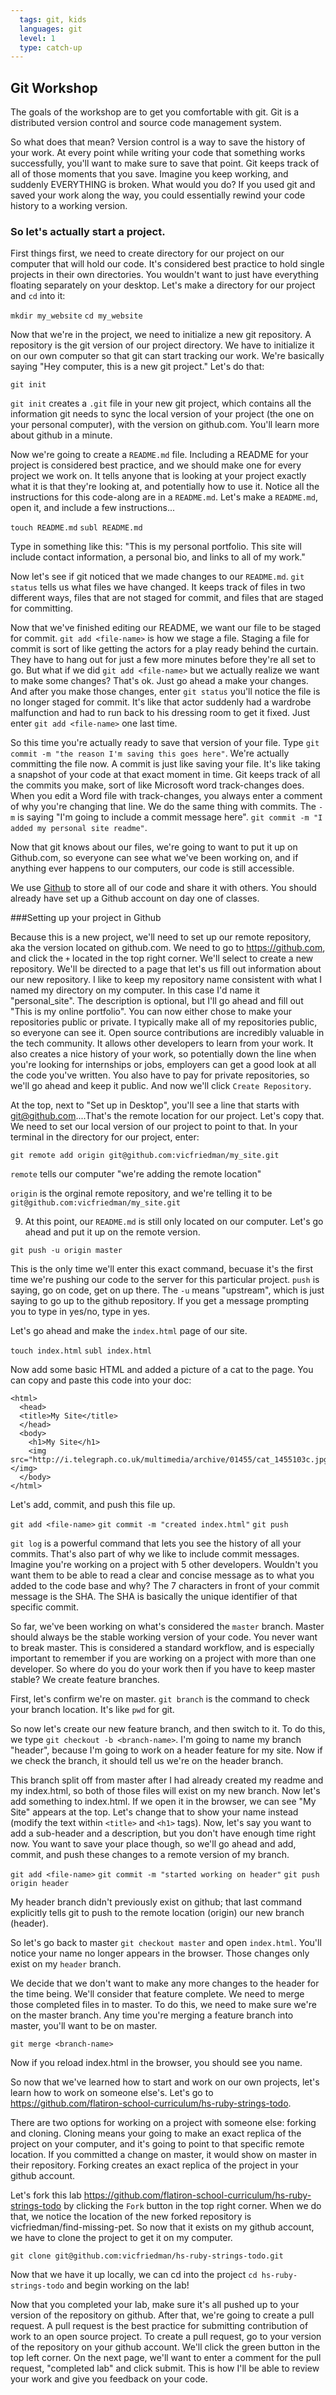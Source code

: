 ```yaml
---
  tags: git, kids 
  languages: git
  level: 1
  type: catch-up
---
```


## Git Workshop

The goals of the workshop are to get you comfortable with git. Git is a distributed version control and source code management system. 

So what does that mean? Version control is a way to save the history of your work. At every point while writing your code that something works successfully, you'll want to make sure to save that point. Git keeps track of all of those moments that you save. Imagine you keep working, and suddenly EVERYTHING is broken. What would you do? If you used git and saved your work along the way, you could essentially rewind your code history to a working version.

### So let's actually start a project.

First things first, we need to create directory for our project on our computer that will hold our code. It's considered best practice to hold single projects in their own directories. You wouldn't want to just have everything floating separately on your desktop. Let's make a directory for our project and `cd` into it:

`mkdir my_website`
`cd my_website`

Now that we're in the project, we need to initialize a new git repository. A repository is the git version of our project directory. We have to initialize it on our own computer so that git can start tracking our work. We're basically saying "Hey computer, this is a new git project." Let's do that:

`git init` 

`git init` creates a `.git` file in your new git project, which contains all the information git needs to sync the local version of your project (the one on your personal computer), with the version on github.com. You'll learn more about github in a minute.

Now we're going to create a `README.md` file. Including a README for your project is considered best practice, and we should make one for every project we work on. It tells anyone that is looking at your project exactly what it is that they're looking at, and potentially how to use it. Notice all the instructions for this code-along are in a `README.md`. Let's make a `README.md`, open it, and include a few instructions...

`touch README.md`
`subl README.md` 

Type in something like this: "This is my personal portfolio. This site will include contact information, a personal bio, and links to all of my work."

Now let's see if git noticed that we made changes to our `README.md`. `git status` tells us what files we have changed. It keeps track of files in two different ways, files that are not staged for commit, and files that are staged for committing.

Now that we've finished editing our README, we want our file to be staged for commit. `git add <file-name>` is how we stage a file. Staging a file for commit is sort of like getting the actors for a play ready behind the curtain. They have to hang out for just a few more minutes before they're all set to go. But what if we did `git add <file-name>` but we actually realize we want to make some changes? That's ok. Just go ahead a make your changes. And after you make those changes, enter `git status` you'll notice the file is no longer staged for commit. It's like that actor suddenly had a wardrobe malfunction and had to run back to his dressing room to get it fixed. Just enter `git add <file-name>` one last time. 

So this time you're actually ready to save that version of your file. Type `git commit -m "the reason I'm saving this goes here"`. We're actually committing the file now. A commit is just like saving your file. It's like taking a snapshot of your code at that exact moment in time. Git keeps track of all the commits you make, sort of like Microsoft word track-changes does. When you edit a Word file with track-changes, you always enter a comment of why you're changing that line. We do the same thing with commits. The `-m` is saying "I'm going to include a commit message here". 
`git commit -m "I added my personal site readme"`.

Now that git knows about our files, we're going to want to put it up on Github.com, so everyone can see what we've been working on, and if anything ever happens to our computers, our code is still accessible. 

We use [Github](https://github.com/) to store all of our code and share it with others. You should already have set up a Github account on day one of classes. 

###Setting up your project in Github

Because this is a new project, we'll need to set up our remote repository, aka the version located on github.com. We need to go to https://github.com, and click the `+` located in the top right corner. We'll select to create a new repository. We'll be directed to a page that let's us fill out information about our new repository. I like to keep my repository name consistent with what I named my directory on my computer. In this case I'd name it "personal_site". The description is optional, but I'll go ahead and fill out "This is my online portfolio". You can now either chose to make your repositories public or private. I typically make all of my repositories public, so everyone can see it. Open source contributions are incredibly valuable in the tech community. It allows other developers to learn from your work. It also creates a nice history of your work, so potentially down the line when you're looking for internships or jobs, employers can get a good look at all the code you've written. You also have to pay for private repositories, so we'll go ahead and keep it public. And now we'll click `Create Repository`.

At the top, next to "Set up in Desktop", you'll see a line that starts with git@github.com....That's the remote location for our project. Let's copy that. We need to set our local version of our project to point to that. In your terminal in the directory for our project, enter:

`git remote add origin git@github.com:vicfriedman/my_site.git`

`remote` tells our computer "we're adding the remote location"

`origin` is the orginal remote repository, and we're telling it to be `git@github.com:vicfriedman/my_site.git`

9. At this point, our `README.md` is still only located on our computer. Let's go ahead and put it up on the remote version. 

`git push -u origin master`

This is the only time we'll enter this exact command, becuase it's the first time we're pushing our code to the server for this particular project. `push` is saying, go on code, get on up there. The `-u` means "upstream", which is just saying to go up to the github repository. If you get a message prompting you to type in yes/no, type in yes.

Let's go ahead and make the `index.html` page of our site.

`touch index.html`
`subl index.html`

Now add some basic HTML and added a picture of a cat to the page. You can copy and paste this code into your doc:

```
<html>
  <head>
  <title>My Site</title>
  </head>
  <body>
    <h1>My Site</h1>
    <img src="http://i.telegraph.co.uk/multimedia/archive/01455/cat_1455103c.jpg"></img>
  </body>
</html>
```

Let's add, commit, and push this file up.

`git add <file-name>`
`git commit -m "created index.html"`
`git push`

`git log` is a powerful command that lets you see the history of all your commits. That's also part of why we like to include commit messages. Imagine you're working on a project with 5 other developers. Wouldn't you want them to be able to read a clear and concise message as to what you added to the code base and why? The 7 characters in front of your commit message is the SHA. The SHA is basically the unique identifier of that specific commit.

So far, we've been working on what's considered the `master` branch. Master should always be the stable working version of your code. You never want to break master. This is considered a standard workflow, and is especially important to remember if you are working on a project with more than one developer. So where do you do your work then if you have to keep master stable? We create feature branches. 

First, let's confirm we're on master. `git branch` is the command to check your branch location. It's like `pwd` for git.

So now let's create our new feature branch, and then switch to it. To do this, we type `git checkout -b <branch-name>`. I'm going to name my branch "header", because I'm going to work on a header feature for my site. Now if we check the branch, it should tell us we're on the header branch.

This branch split off from master after I had already created my readme and my index.html, so both of those files will exist on my new branch. Now let's add something to index.html. If we open it in the browser, we can see "My Site" appears at the top. Let's change that to show your name instead (modify the text within `<title>` and `<h1>` tags). Now, let's say you want to add a sub-header and a description, but you don't have enough time right now. You want to save your place though, so we'll go ahead and add, commit, and push these changes to a remote version of my branch.

`git add <file-name>`
`git commit -m "started working on header"`
`git push origin header`

My header branch didn't previously exist on github; that last command explicitly tells git to push to the remote location (origin) our new branch (header). 

So let's go back to master `git checkout master` and open `index.html`. You'll notice your name no longer appears in the browser. Those changes only exist on my `header` branch.

We decide that we don't want to make any more changes to the header for the time being. We'll consider that feature complete. We need to merge those completed files in to master. To do this, we need to make sure we're on the master branch. Any time you're merging a feature branch into master, you'll want to be on master. 

`git merge <branch-name>`

Now if you reload index.html in the browser, you should see you name.

So now that we've learned how to start and work on our own projects, let's learn how to work on someone else's. Let's go to https://github.com/flatiron-school-curriculum/hs-ruby-strings-todo. 

There are two options for working on a project with someone else: forking and cloning. Cloning means your going to make an exact replica of the project on your computer, and it's going to point to that specific remote location. If you committed a change on master, it would show on master in their repository. Forking creates an exact replica of the project in your github account.

Let's fork this lab https://github.com/flatiron-school-curriculum/hs-ruby-strings-todo by clicking the `Fork` button in the top right corner. When we do that, we notice the location of the new forked repository is vicfriedman/find-missing-pet. So now that it exists on my github account, we have to clone the project to get it on my computer.

`git clone git@github.com:vicfriedman/hs-ruby-strings-todo.git`

Now that we have it up locally, we can cd into the project `cd hs-ruby-strings-todo` and begin working on the lab!

<!-- After they complete the lab... -->

Now that you completed your lab, make sure it's all pushed up to your version of the repository on github. After that, we're going to create a pull request. A pull request is the best practice for submitting contribution of work to an open source project. To create a pull request, go to your version of the repository on your github account. We'll click the green button in the top left corner. On the next page, we'll want to enter a comment for the pull request, "completed lab" and click submit. This is how I'll be able to review your work and give you feedback on your code. 
